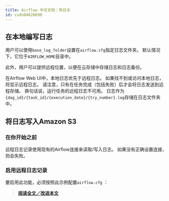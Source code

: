 ```yaml
---
title: Airflow 中文文档：写日志
id: csdn84628690
---
```


## 在本地编写日志

用户可以使用`base_log_folder`设置在`airflow.cfg`指定日志文件夹。 默认情况下，它位于`AIRFLOW_HOME`目录中。

此外，用户可以提供远程位置，以便在云存储中存储日志和日志备份。

在Airflow Web UI中，本地日志优先于远程日志。 如果找不到或访问本地日志，将显示远程日志。 请注意，只有在任务完成（包括失败）后才会将日志发送到远程存储。 换句话说，运行任务的远程日志不可用。 日志作为`{dag_id}/{task_id}/{execution_date}/{try_number}.log`存储在日志文件夹中。

## 将日志写入Amazon S3

### 在你开始之前

远程日志记录使用现有的Airflow连接来读取/写入日志。 如果没有正确设置连接，则会失败。

### 启用远程日志记录

要启用此功能，必须按照此示例配置`airflow.cfg` ：

> [**阅读全文／改进本文**](https://github.com/apachecn/airflow-doc-zh/blob/master/zh/12.md)